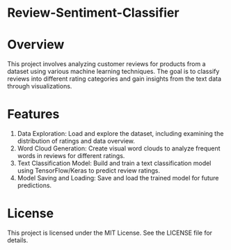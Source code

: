 # Review-Sentiment-Classifier

# Overview
This project involves analyzing customer reviews for products from a dataset using various machine learning techniques. The goal is to classify reviews into different rating categories and gain insights from the text data through visualizations.

# Features
1) Data Exploration: Load and explore the dataset, including examining the distribution of ratings and data overview.
2) Word Cloud Generation: Create visual word clouds to analyze frequent words in reviews for different ratings.
3) Text Classification Model: Build and train a text classification model using TensorFlow/Keras to predict review ratings.
4) Model Saving and Loading: Save and load the trained model for future predictions.

# License
This project is licensed under the MIT License. See the LICENSE file for details.
